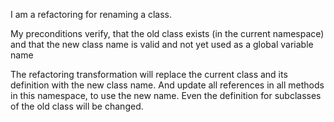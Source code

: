 I am a refactoring for renaming a class.

My preconditions verify, that the old class exists (in  the current namespace) and that the new class name is valid and not yet used as a global variable name 

The refactoring transformation will replace the current class and its definition with the new class name. And update all references in all methods in this namespace, to use the new name. Even the definition for subclasses of the old class will be changed.

